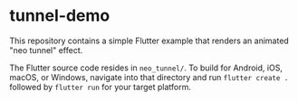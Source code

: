# tunnel-demo

This repository contains a simple Flutter example that renders an animated
"neo tunnel" effect.

The Flutter source code resides in `neo_tunnel/`. To build for Android, iOS,
macOS, or Windows, navigate into that directory and run `flutter create .`
followed by `flutter run` for your target platform.
